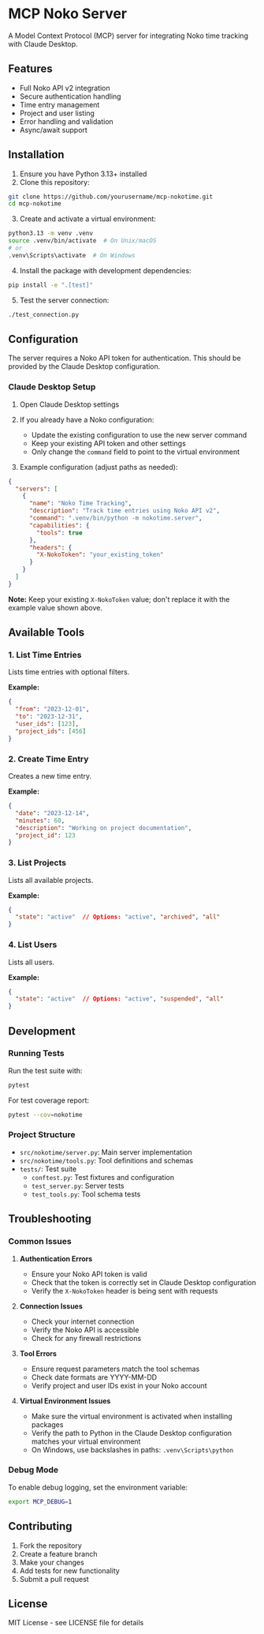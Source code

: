 # MCP Noko Server

A Model Context Protocol (MCP) server for integrating Noko time tracking with Claude Desktop.

## Features

- Full Noko API v2 integration
- Secure authentication handling
- Time entry management
- Project and user listing
- Error handling and validation
- Async/await support

## Installation

1. Ensure you have Python 3.13+ installed
2. Clone this repository:
```bash
git clone https://github.com/yourusername/mcp-nokotime.git
cd mcp-nokotime
```

3. Create and activate a virtual environment:
```bash
python3.13 -m venv .venv
source .venv/bin/activate  # On Unix/macOS
# or
.venv\Scripts\activate  # On Windows
```

4. Install the package with development dependencies:
```bash
pip install -e ".[test]"
```

5. Test the server connection:
```bash
./test_connection.py
```

## Configuration

The server requires a Noko API token for authentication. This should be provided by the Claude Desktop configuration.

### Claude Desktop Setup

1. Open Claude Desktop settings
2. If you already have a Noko configuration:
   - Update the existing configuration to use the new server command
   - Keep your existing API token and other settings
   - Only change the `command` field to point to the virtual environment

3. Example configuration (adjust paths as needed):
```json
{
  "servers": [
    {
      "name": "Noko Time Tracking",
      "description": "Track time entries using Noko API v2",
      "command": ".venv/bin/python -m nokotime.server",
      "capabilities": {
        "tools": true
      },
      "headers": {
        "X-NokoToken": "your_existing_token"
      }
    }
  ]
}
```

**Note:** Keep your existing `X-NokoToken` value; don't replace it with the example value shown above.

## Available Tools

### 1. List Time Entries
Lists time entries with optional filters.

**Example:**
```json
{
  "from": "2023-12-01",
  "to": "2023-12-31",
  "user_ids": [123],
  "project_ids": [456]
}
```

### 2. Create Time Entry
Creates a new time entry.

**Example:**
```json
{
  "date": "2023-12-14",
  "minutes": 60,
  "description": "Working on project documentation",
  "project_id": 123
}
```

### 3. List Projects
Lists all available projects.

**Example:**
```json
{
  "state": "active"  // Options: "active", "archived", "all"
}
```

### 4. List Users
Lists all users.

**Example:**
```json
{
  "state": "active"  // Options: "active", "suspended", "all"
}
```

## Development

### Running Tests

Run the test suite with:
```bash
pytest
```

For test coverage report:
```bash
pytest --cov=nokotime
```

### Project Structure

- `src/nokotime/server.py`: Main server implementation
- `src/nokotime/tools.py`: Tool definitions and schemas
- `tests/`: Test suite
  - `conftest.py`: Test fixtures and configuration
  - `test_server.py`: Server tests
  - `test_tools.py`: Tool schema tests

## Troubleshooting

### Common Issues

1. **Authentication Errors**
   - Ensure your Noko API token is valid
   - Check that the token is correctly set in Claude Desktop configuration
   - Verify the `X-NokoToken` header is being sent with requests

2. **Connection Issues**
   - Check your internet connection
   - Verify the Noko API is accessible
   - Check for any firewall restrictions

3. **Tool Errors**
   - Ensure request parameters match the tool schemas
   - Check date formats are YYYY-MM-DD
   - Verify project and user IDs exist in your Noko account

4. **Virtual Environment Issues**
   - Make sure the virtual environment is activated when installing packages
   - Verify the path to Python in the Claude Desktop configuration matches your virtual environment
   - On Windows, use backslashes in paths: `.venv\Scripts\python`

### Debug Mode

To enable debug logging, set the environment variable:
```bash
export MCP_DEBUG=1
```

## Contributing

1. Fork the repository
2. Create a feature branch
3. Make your changes
4. Add tests for new functionality
5. Submit a pull request

## License

MIT License - see LICENSE file for details
